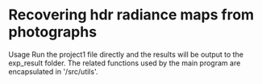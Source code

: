 # Recovering hdr radiance maps from photographs
Usage
Run the project1 file directly and the results will be output to the exp_result folder. 
The related functions used by the main program are encapsulated in '/src/utils'.